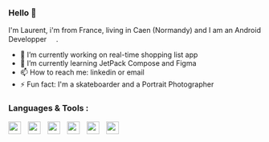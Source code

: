 ### Hello 👋

I'm Laurent, i'm from France, living in Caen (Normandy) and I am an Android Developper <img src="https://cdn.jsdelivr.net/gh/devicons/devicon/icons/android/android-original.svg" width="15px" height="15px"/>.
- 🔭 I’m currently working on real-time shopping list app
- 🌱 I’m currently learning JetPack Compose and Figma
- 📫 How to reach me: linkedin or email
- ⚡ Fun fact: I'm a skateboarder and a Portrait Photographer

### Languages & Tools :
<img src="https://cdn.jsdelivr.net/gh/devicons/devicon/icons/kotlin/kotlin-original.svg" width="25px" height="25px" align="left" style="padding-right:11px;"/>
<img src="https://cdn.jsdelivr.net/gh/devicons/devicon/icons/java/java-original.svg" width="25px" height="25px" align="left" style="padding-right:11px;"/>
<img src="https://cdn.jsdelivr.net/gh/devicons/devicon/icons/mysql/mysql-original-wordmark.svg" width="25px" height="25px" align="left" style="padding-right:11px;" />
<img src="https://cdn.jsdelivr.net/gh/devicons/devicon/icons/androidstudio/androidstudio-original.svg" width="25px" height="25px" align="left" style="padding-right:11px;"/>
<img src="https://cdn.jsdelivr.net/gh/devicons/devicon/icons/jetbrains/jetbrains-original.svg" width="25px" height="25px" align="left" style="padding-right:11px;" />
<img src="https://cdn.jsdelivr.net/gh/devicons/devicon/icons/figma/figma-original.svg" width="25px" height="25px" align="left" style="padding-right:11px;" />
